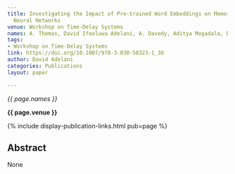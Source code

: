 ```yaml
---
title: Investigating the Impact of Pre-trained Word Embeddings on Memorization in
  Neural Networks
venue: Workshop on Time-Delay Systems
names: A. Thomas, David Ifeoluwa Adelani, A. Davody, Aditya Mogadala, D. Klakow
tags:
- Workshop on Time-Delay Systems
link: https://doi.org/10.1007/978-3-030-58323-1_30
author: David Adelani
categories: Publications
layout: paper

---
```


*{{ page.names }}*

**{{ page.venue }}**

{% include display-publication-links.html pub=page %}

## Abstract

None